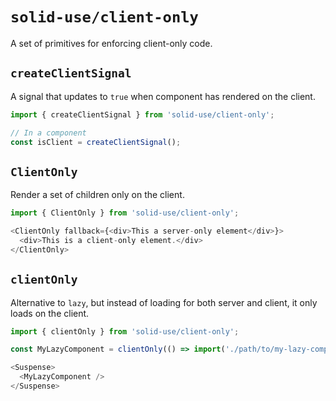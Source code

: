 
# `solid-use/client-only`

A set of primitives for enforcing client-only code.

## `createClientSignal`

A signal that updates to `true` when component has rendered on the client.

```js
import { createClientSignal } from 'solid-use/client-only';

// In a component
const isClient = createClientSignal();
```

## `ClientOnly`

Render a set of children only on the client.

```js
import { ClientOnly } from 'solid-use/client-only';

<ClientOnly fallback={<div>This a server-only element</div>}>
  <div>This is a client-only element.</div>
</ClientOnly>
```

## `clientOnly`

Alternative to `lazy`, but instead of loading for both server and client, it only loads on the client.

```js
import { clientOnly } from 'solid-use/client-only';

const MyLazyComponent = clientOnly(() => import('./path/to/my-lazy-component'));

<Suspense>
  <MyLazyComponent />
</Suspense>
```
